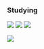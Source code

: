 
### Studying
<p>
  <img src="https://img.shields.io/badge/java-007396?style=flat-square&logo=java&logoColor=white"/>
  <img src="https://img.shields.io/badge/Spring-6DB33F?style=flat-square&logo=Spring&logoColor=white"/>
  <img src="https://img.shields.io/badge/ORACLE-F80000?style=flat-square&logo=oracle&logoColor=white"/>
</p>
<p>
<img src="https://img.shields.io/badge/JavaScript-F7DF1E?style=flat-square&logo=javascript&logoColor=black"/>
</p>
